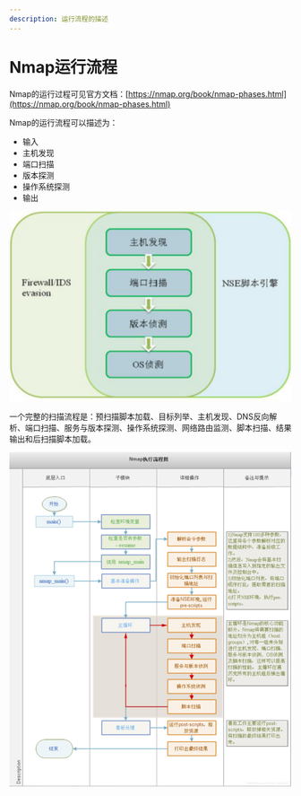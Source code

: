 ```yaml
---
description: 运行流程的描述
---
```


# Nmap运行流程

Nmap的运行过程可见官方文档：[https://nmap.org/book/nmap-phases.html](https://nmap.org/book/nmap-phases.html)

Nmap的运行流程可以描述为：

* 输入
* 主机发现
* 端口扫描
* 版本探测
* 操作系统探测
* 输出

![](../.gitbook/assets/jipa-b-269-l3b3j-8tqd2.png)

 一个完整的扫描流程是：预扫描脚本加载、目标列举、主机发现、DNS反向解析、端口扫描、服务与版本探测、操作系统探测、网络路由监测、脚本扫描、结果输出和后扫描脚本加载。

![](../.gitbook/assets/1623764219_60c8acfb3ef7813e28221.png)



